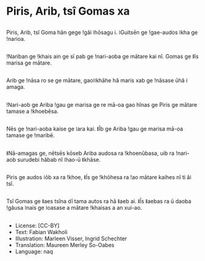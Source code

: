 # Piris, Arib, tsî Gomas xa

##
Piris, Arib, tsî Goma hân gege ǃgâi ǀhōsagu i. ǀGuitsēn ge ǃgae-audos ǀkha ge ǃnarioa.

##
ǃNariban ge ǃkhais ain ge sī pab ge ǃnari-aoba ge mātare kai nî. Gomas ge ǁîs marisa ge mātare.

##
Arib ge ǃnāsa ro se ge mātare, gaoǀǀkhāhe hâ maris xab ge ǃnāsase ūhâ i amaga.

##
ǃNari-aob ge Ariba ǃgau ge marisa ge re mā-oa gao hînas ge Piris ge mātare tamase a ǃkhoebēsa.

##
Nēs ge ǃnari-aoba kaise ge ǀara kai. ǁÎb ge Ariba ǃgau ge marisa mā-oa tamase ge ǃmaribē.

##
ǁNā-amagas ge, nētsēs kōseb Ariba audosa ra ǃkhoenûbasa, uib ra ǃnari-aob surudebi hâbab nî ǀhao-ū ǁkhāse.

##
Piris ge audos ǀōb xa ra ǃkhoe, ǁÍs ge ǃkhōhesa ra ǃao mātare kaihes nî ti âi tsî.

##
Tsî Gomas ge ǁaes tsîna dī tama autos ra hā ǁaeb ai. ǁÎs ǁaebas ra ū daoba ǃgâusa ǀnais ge ǀoasase a mātare ǃkhaisas a an xui-ao.

##
* License: [CC-BY]
* Text: Fabian Wakholi
* Illustration: Marleen Visser, Ingrid Schechter
* Translation: Maureen Merley So-Oabes
* Language: naq
